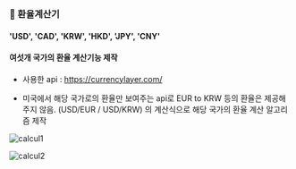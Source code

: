 ### 📍 환율계산기

#### 'USD', 'CAD', 'KRW', 'HKD', 'JPY', 'CNY'

#### 여섯개 국가의 환율 계산기능 제작

- 사용한 api : https://currencylayer.com/

- 미국에서 해당 국가로의 환율만 보여주는 api로 EUR to KRW 등의 환율은 제공해주지 않음.
  (USD/EUR / USD/KRW) 의 계산식으로 해당 국가의 환율 계산 알고리즘 제작

![calcul1](https://user-images.githubusercontent.com/97820540/186301634-b4fad131-98eb-405e-8141-77379915bb29.gif)

![calcul2](https://user-images.githubusercontent.com/97820540/186301656-f4575311-b312-436d-9801-5fbc8dfae37a.gif)
